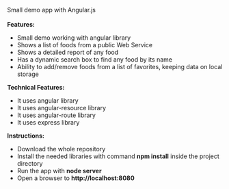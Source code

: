 Small demo app with Angular.js<br>
<br>
<b>Features:</b><br>
<ul>
<li>Small demo working with angular library
<li>Shows a list of foods from a public Web Service
<li>Shows a detailed report of any food
<li>Has a dynamic search box to find any food by its name
<li>Ability to add/remove foods from a list of favorites, keeping data on local storage
</ul>
<b>Technical Features:</b>
<ul>
<li>It uses angular library
<li>It uses angular-resource library
<li>It uses angular-route library
<li>It uses express library
</ul>
<b>Instructions:</b>
<ul>
<li>Download the whole repository</li>
<li>Install the needed libraries with command <b>npm install</b> inside the project directory
<li>Run the app with <b>node server</b>
<li>Open a browser to <b>http://localhost:8080</b>
</ul>
